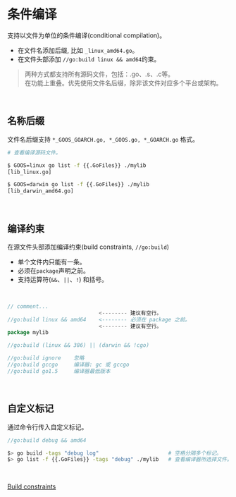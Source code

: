 # 条件编译

支持以文件为单位的条件编译(conditional compilation)。

* 在文件名添加后缀, 比如 `_linux_amd64.go`。
* 在文件头部添加 `//go:build linux && amd64`约束。

> 两种方式都支持所有源码文件，包括：.go、.s、.c等。</br>
> 在功能上重叠。优先使用文件名后缀，除非该文件对应多个平台或架构。

&nbsp;

## 名称后缀

文件名后缀支持 `*_GOOS_GOARCH.go, *_GOOS.go, *_GOARCH.go` 格式。

```bash
# 查看编译源码文件。

$ GOOS=linux go list -f {{.GoFiles}} ./mylib
[lib_linux.go]

$ GOOS=darwin go list -f {{.GoFiles}} ./mylib
[lib_darwin_amd64.go]
```

&nbsp;

## 编译约束

在源文件头部添加编译约束(build constraints, `//go:build`)

* 单个文件内只能有一条。
* 必须在`package`声明之前。
* 支持运算符(`&&`、`||`、`!`) 和括号。

&nbsp;

```go
// comment...
                             <-------- 建议有空行。
//go:build linux && amd64    <-------- 必须在 package 之前。
                             <-------- 建议有空行。
package mylib
```

```go
//go:build (linux && 386) || (darwin && !cgo)
```

```go
//go:build ignore    忽略
//go:build gccgo     编译器: gc 或 gccgo
//go:build go1.5     编译器最低版本
```

&nbsp;

## 自定义标记

通过命令行传入自定义标记。

```go
//go:build debug && amd64
```

```bash
$> go build -tags "debug log"                      # 空格分隔多个标记。
$> go list -f {{.GoFiles}} -tags "debug" ./mylib   # 查看编译器所选择文件。
```

&nbsp;

[Build constraints](https://pkg.go.dev/cmd/go#hdr-Build_constraints)
